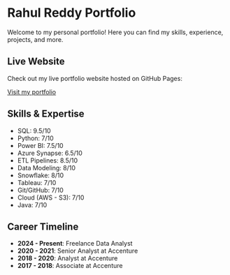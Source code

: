 # Rahul Reddy Portfolio

Welcome to my personal portfolio! Here you can find my skills, experience, projects, and more.

## Live Website

Check out my live portfolio website hosted on GitHub Pages:

[Visit my portfolio](https://RahulReddy-3.github.io/index.html)

## Skills & Expertise

- SQL: 9.5/10
- Python: 7/10
- Power BI: 7.5/10
- Azure Synapse: 6.5/10
- ETL Pipelines: 8.5/10
- Data Modeling: 8/10
- Snowflake: 8/10
- Tableau: 7/10
- Git/GitHub: 7/10
- Cloud (AWS - S3): 7/10
- Java: 7/10

## Career Timeline

- **2024 - Present**: Freelance Data Analyst
- **2020 - 2021**: Senior Analyst at Accenture
- **2018 - 2020**: Analyst at Accenture
- **2017 - 2018**: Associate at Accenture
